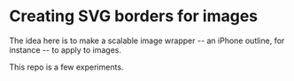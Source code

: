 # Creating SVG borders for images

The idea here is to make a scalable image wrapper -- an iPhone outline, for instance -- to apply to images.

This repo is a few experiments.
